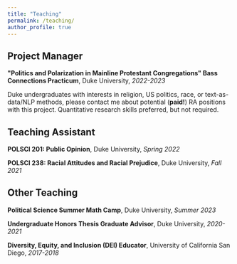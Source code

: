 ```yaml
---
title: "Teaching"
permalink: /teaching/
author_profile: true
---
```


## Project Manager

**"Politics and Polarization in Mainline Protestant Congregations" Bass Connections Practicum**, Duke University, *2022-2023*

Duke undergraduates with interests in religion, US politics, race, or text-as-data/NLP methods, please contact me about potential (**paid!**) RA positions with this project. Quantitative research skills preferred, but not required. 

## Teaching Assistant

**POLSCI 201: Public Opinion**, Duke University, *Spring 2022*

**POLSCI 238: Racial Attitudes and Racial Prejudice**, Duke University, *Fall 2021*

## Other Teaching 

**Political Science Summer Math Camp**, Duke University, *Summer 2023*

**Undergraduate Honors Thesis Graduate Advisor**, Duke University, *2020-2021*

**Diversity, Equity, and Inclusion (DEI) Educator**, University of California San Diego, *2017-2018*

